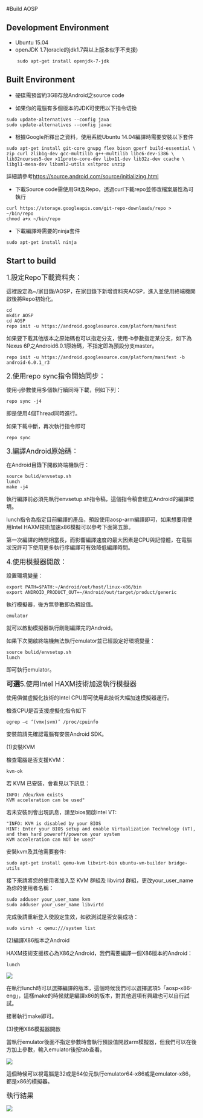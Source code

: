 ﻿#Build AOSP

## Development Environment
- Ubuntu 15.04
- openJDK 1.7(oracle的jdk1.7與以上版本似乎不支援)

```
    sudo apt-get install openjdk-7-jdk
```

## Built Environment

- 硬碟需預留約3GB存放Android之source code

- 如果你的電腦有多個版本的JDK可使用以下指令切換

```
sudo update-alternatives --config java
sudo update-alternatives --config javac
```

- 根據Google所釋出之資料，使用系統Ubuntu 14.04編譯時需要安裝以下套件

```
sudo apt-get install git-core gnupg flex bison gperf build-essential \
zip curl zlib1g-dev gcc-multilib g++-multilib libc6-dev-i386 \
lib32ncurses5-dev x11proto-core-dev libx11-dev lib32z-dev ccache \
libgl1-mesa-dev libxml2-utils xsltproc unzip
```

詳細請參考<https://source.android.com/source/initializing.html>

- 下載Source code需使用Git及Repo，透過curl下載repo並修改檔案屬性為可執行

```
curl https://storage.googleapis.com/git-repo-downloads/repo > ~/bin/repo
chmod a+x ~/bin/repo
```

- 下載編譯時需要的ninja套件

```
sudo apt-get install ninja
```

## Start to build

<font size=4>1.設定Repo下載資料夾：</font>

這裡設定為~/家目錄/AOSP，在家目錄下新增資料夾AOSP，進入並使用終端機開啟後將Repo初始化。

```
cd
mkdir AOSP
cd AOSP
repo init -u https://android.googlesource.com/platform/manifest
```

如果要下載其他版本之原始碼也可以指定分支，使用-b參數指定某分支，如下為Nexus 6P之Android6.0.1原始碼，不指定即為預設分支master。

```
repo init -u https://android.googlesource.com/platform/manifest -b android-6.0.1_r3
```

<font size=4>2.使用repo sync指令開始同步：</font>

使用-j參數使用多個執行續同時下載，例如下列：

```
repo sync -j4
```

即是使用4個Thread同時進行。

如果下載中斷，再次執行指令即可
```
repo sync
```

<font size=4>3.編譯Android原始碼：</font>

在Android目錄下開啟終端機執行：

```
source bulid/envsetup.sh
lunch
make -j4
```
執行編譯前必須先執行envsetup.sh指令稿，這個指令稿會建立Android的編譯環境。

lunch指令為指定目前編譯的產品，預設使用aosp-arm編譯即可，如果想要用使用Intel HAXM技術加速x86模擬可以參考下面第五節。

第一次編譯的時間相當長，而影響編譯速度的最大因素是CPU與記憶體，在電腦狀況許可下使用更多執行序編譯可有效降低編譯時間。

<font size=4>4.使用模擬器開啟：</font>

設置環境變量：

```
export PATH=$PATH:~/Android/out/host/linux-x86/bin
export ANDROID_PRODUCT_OUT=~/Android/out/target/product/generic
```

執行模擬器，後方無參數即為預設值。

```
emulator
```

就可以啟動模擬器執行剛剛編譯完的Android。

如果下次開啟終端機無法執行emulator並已經設定好環境變量：

```
source bulid/envsetup.sh
lunch
```

即可執行emulator。

<font size=4>**可選**5.使用Intel HAXM技術加速執行模擬器</font>

使用俱備虛擬化技術的Intel CPU即可使用此技術大幅加速模擬器運行。

檢查CPU是否支援虛擬化指令如下

```
egrep –c ‘(vmx|svm)’ /proc/cpuinfo
```

安裝前請先確認電腦有安裝Android SDK。

(1)安裝KVM

檢查電腦是否支援KVM：

```
kvm-ok
```

若 KVM 已安裝，會看見以下訊息：

```
INFO: /dev/kvm exists
KVM acceleration can be used"
```

若未安裝則會出現訊息，請至bios開啟Intel VT:

```
"INFO: KVM is disabled by your BIOS
HINT: Enter your BIOS setup and enable Virtualization Technology (VT),
and then hard poweroff/poweron your system
KVM acceleration can NOT be used"
```

安裝kvm及其他需要套件:

```
sudo apt-get install qemu-kvm libvirt-bin ubuntu-vm-builder bridge-utils
```

接下來請將您的使用者加入至 KVM 群組及 libvirtd 群組，更改your_user_name為你的使用者名稱：

```
sudo adduser your_user_name kvm
sudo adduser your_user_name libvirtd
```

完成後請重新登入使設定生效，如欲測試是否安裝成功：

```
sudo virsh -c qemu:///system list
```

(2)編譯X86版本之Android

HAXM技術支援核心為X86之Android，我們需要編譯一個X86版本的Android：

```
lunch
```

![](./picture/aosp001.png)

在執行lunch時可以選擇編譯的版本，這個時候我們可以選擇選項5「aosp-x86-eng」，這樣make的時候就是編譯x86的版本，對其他選項有興趣也可以自行試試。

接著執行make即可。

(3)使用X86模擬器開啟

當執行emulator後面不指定參數時會執行預設值開啟arm模擬器，但我們可以在後方加上參數，輸入emulator後按tab查看。

![](./picture/aosp002.png)

這個時候可以視電腦是32或是64位元執行emulator64-x86或是emulator-x86，都是x86的模擬器。





<font size=4>執行結果</font>

![](./picture/aosp003.png)
